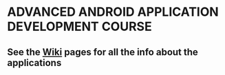 # **ADVANCED ANDROID APPLICATION DEVELOPMENT COURSE** 

## See the [Wiki](https://github.com/MarkoArsenovic/Android-Applications-Advanced/wiki/) pages for all the info about the applications
